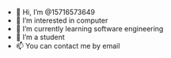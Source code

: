 - 👋 Hi, I’m @15716573649
- 👀 I’m interested in computer
- 🌱 I’m currently learning software engineering
- 💞️ I’m a student
- 📫 You can contact me by email

<!---
15716573649/15716573649 is a ✨ special ✨ repository because its `README.md` (this file) appears on your GitHub profile.
You can click the Preview link to take a look at your changes.
--->
